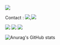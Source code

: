 

<!--
**Jiheebyun/Jiheebyun** is a ✨ _special_ ✨ repository because its `README.md` (this file) appears on your GitHub profile.

Here are some ideas to get you started:

- 🔭 I’m currently working on ...
- 🌱 I’m currently learning ...
- 👯 I’m looking to collaborate on ...
- 🤔 I’m looking for help with ...
- 💬 Ask me about ...
- 📫 How to reach me: ...
- 😄 Pronouns: ...
- ⚡ Fun fact: ...
-->
<img src="https://capsule-render.vercel.app/api?type=waving&color=auto&height=200&section=header&text=Jihee-Byun,Front-end-developer&fontSize=40" />

Contact : <a href="https://www.linkedin.com/in/jihee-byun-18b314186/" target="_blank"><img src="https://img.shields.io/badge/LinkedIn-0E0E0E?style=plastic&logo=appveyor&logo=#0A66C2&logoColor=FF9933"/></a>,<a href="jh910805jh@gmail.com" target="_blank"><img src="https://img.shields.io/badge/Gmail-0E0E0E?style=plastic&logo=appveyor&logo=Gmail&logoColor=FF9933"/></a>

<img src="https://img.shields.io/badge/React-61DAFB?style=flat&logo=React&logoColor=10100F"/>

<img src="https://img.shields.io/badge/Node.js-339933?style=flat&logo=Node.js&logoColor=10100F"/>
<img src="https://img.shields.io/badge/JavaScript-F7DF1E?style=flat&logo=JavaScript&logoColor=10100F"/>






![Anurag's GitHub stats](https://github-readme-stats.vercel.app/api?username=Jiheebyun&show_icons=true&theme=radical)

